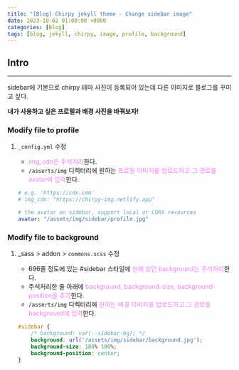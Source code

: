 ```yaml
---
title: "[Blog] Chirpy jekyll theme - Change sidebar image"
date: 2023-10-02 01:00:00 +0900
categories: [Blog]
tags: [blog, jekyll, chirpy, image, profile, background]
---
```


## Intro
---
sidebar에 기본으로 chirpy 테마 사진이 등록되어 있는데 다른 이미지로 블로그를 꾸미고 싶다.

**내가 사용하고 싶은 프로필과 배경 사진을 바꿔보자!**

### Modify file to profile
1. `_config.yml` 수정
    - <span style="color: violet;">img_cdn은 주석처리</span>한다.
    - `/asserts/img` 디렉터리에 원하는 <span style="color: violet;">프로필 이미지를 업로드하고 그 경로를 avatar에 입력</span>한다.

   ``` yml
   # e.g. 'https://cdn.com'
   # img_cdn: "https://chirpy-img.netlify.app"
   
   # the avatar on sidebar, support local or CORS resources
   avatar: "/assets/img/sidebar/profile.jpg"
   ```

### Modify file to background
1. _sass > addon > `commons.scss` 수정
   - 696줄 정도에 있는 #sidebar 스타일에 <span style="color: violet;">원래 있던 background는 주석처리</span>한다.
   - 주석처리한 줄 아래에 <span style="color: violet;">background, background-size, background-position을 추가</span>한다.
   - `/asserts/img` 디렉터리에 <span style="color: violet;">원하는 배경 이미지를 업로드하고 그 경로를 background에 입력</span>한다.
   
   ``` scss
   #sidebar {
       /* background: var(--sidebar-bg); */
       background: url('/assets/img/sidebar/background.jpg');
       background-size: 100% 100%;
       background-position: center;
   }
   ```
   